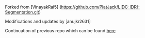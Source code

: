 Forked from [VinayakRai5] (https://github.com/PlatJack/LIDC-IDRI-Segmentation.git)

Modifications and updates by [anujkr2631]

Continuation of previous repo which can be found [here](https://github.com/PlatJack/LIDC-IDRI)
